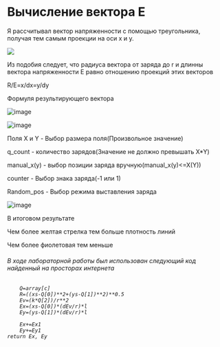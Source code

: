 <h1>Вычисление вектора Е</h1>
<p>Я рассчитывал вектор напряженности с помощью треугольника, получая тем самым проекции на оси x и y.</p>

<img src="https://user-images.githubusercontent.com/30976652/114445876-3edfe080-9bd9-11eb-8983-a51e1d5ed4b1.png">

<p>Из подобия следует, что радиуса вектора от заряда до  r и длинны вектора напряженности E равно отношению проекций этих векторов</p>
<p>R/E=x/dx=y/dy</p>
<p>Формуля результирующего вектора</p>

![image](https://user-images.githubusercontent.com/30976652/114446408-e0673200-9bd9-11eb-9a45-ea7799d2be35.png)


<p></p>
<p></p>
<p></p>

![image](https://user-images.githubusercontent.com/30976652/114444105-28388a00-9bd7-11eb-8682-49dd93af8f70.png)

<p></p>
<p>Поля X и Y - Выбор размера поля(Произвольное значение)</p>
     <p>q_count - количество зарядов(Значение не должно превышать X*Y)</p>
     <p>manual_x(y) - выбор позиции заряда вручную(manual_x(y)<=X(Y))</p>
     <p>counter - Выбор знака заряда(-1 или 1)</p>
     <p>Random_pos - Выбор режима выставления заряда</p>
 
 
 
![image](https://user-images.githubusercontent.com/30976652/114444832-fbd13d80-9bd7-11eb-90fb-25e0cfd6db2b.png)


<p>В итоговом результате</p>
     <p>Чем более желтая стрелка тем больше плотность линий</p>
     <p>Чем более фиолетовая тем меньше</p>




<h6>В ходе лабораторной работы был использован следующий код найденный на просторах интернета</h6>
<h6>
     
        Q=array[c]
        R=((xs-Q[0])**2+(ys-Q[1])**2)**0.5
        Ev=(k*Q[2])/r**2
        Ex=(xs-Q[0])*(dEv/r)*l
        Ey=(ys-Q[1])*(dEv/r)*l
     
        Ex+=Ex1
        Ey+=Ey1
    return Ex, Ey

</h6>
